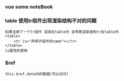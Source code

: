 ### vue some noteBook

### table 使用tr组件出现渲染结构不对的问题
    如果注册了一个tr组件 渲染在table内 会导致渲染结构tr在table外
    <table>
        <tr is="声明子组件的name"></tr>
    </table>
    is属性的使用

### $ref
    this.$ref.data内的数据(可以访问)
